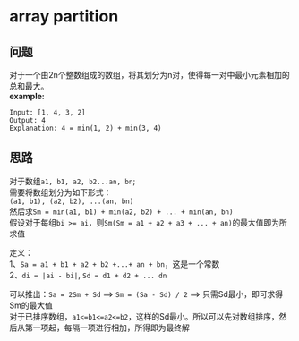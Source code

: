 # array partition
## 问题
对于一个由2n个整数组成的数组，将其划分为n对，使得每一对中最小元素相加的总和最大。  
**example:**
```
Input: [1, 4, 3, 2]  
Output: 4
Explanation: 4 = min(1, 2) + min(3, 4)
```

## 思路
对于数组`a1, b1, a2, b2...an, bn`;  
需要将数组划分为如下形式：  
`(a1, b1), (a2, b2), ...(an, bn)`  
然后求`Sm = min(a1, b1) + min(a2, b2) + ... + min(an, bn)`  
假设对于每组`bi >= ai`，则`Sm(Sm = a1 + a2 + a3 + ... + an)`的最大值即为所求值  

定义：  
1、`Sa = a1 + b1 + a2 + b2 +...+ an + bn`，这是一个常数  
2、`di = |ai - bi|`, `Sd = d1 + d2 + ... dn`  

可以推出：`Sa = 2Sm + Sd` ==> `Sm = (Sa - Sd) / 2` ==> 只需Sd最小，即可求得Sm的最大值  
对于已排序数组，`a1<=b1<=a2<=b2`，这样的Sd最小。所以可以先对数组排序，然后从第一项起，每隔一项进行相加，所得即为最终解
